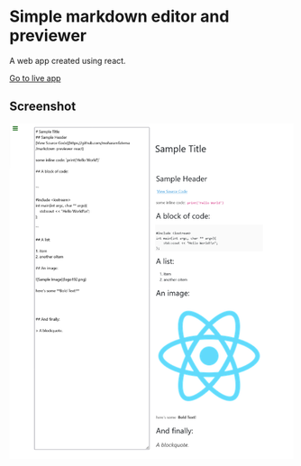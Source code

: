 # Simple markdown editor and previewer

A web app created using react.

[Go to live app](https://moharamfatema.github.io/markdown-previewer-react/)

## Screenshot

![homepage](screenshots/homepage.png)
